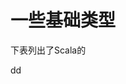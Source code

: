 一些基础类型
================================================================================
下表列出了Scala的

































dd
